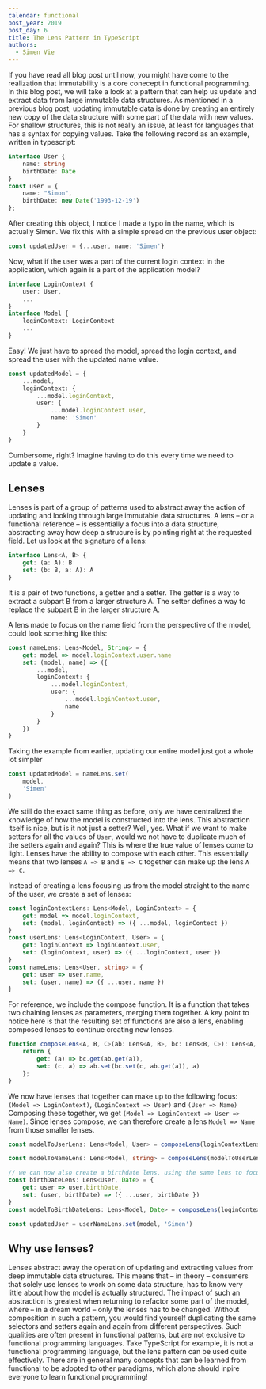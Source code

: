 ```yaml
---
calendar: functional
post_year: 2019
post_day: 6
title: The Lens Pattern in TypeScript
authors:
  - Simen Vie
---
```

If you have read all blog post until now, you might have come to the realization that immutability is a core conecept in functional programming. In this blog post, we will take a look at a pattern that can help us update and extract data from large immutable data structures. As mentioned in a previous blog post, updating immutable data is done by creating an entirely new copy of the data structure with some part of the data with new values. For shallow structures, this is not really an issue, at least for languages that has a syntax for copying values. Take the following record as an example, written in typescript:
```typescript
interface User {
    name: string
    birthDate: Date
}
const user = {
    name: "Simon",
    birthDate: new Date('1993-12-19')
};
```

After creating this object, I notice I made a typo in the name, which is actually Simen. We fix this with a simple spread on the previous user object:

```typescript
const updatedUser = {...user, name: 'Simen'}
```
Now, what if the user was a part of the current login context in the application, which again is a part of the application model?

```typescript
interface LoginContext {
    user: User,
    ...
}
interface Model {
    loginContext: LoginContext
    ...
}
```
Easy! We just have to spread the model, spread the login context, and spread the user with the updated name value.

```typescript
const updatedModel = {
    ...model,
    loginContext: {
        ...model.loginContext,
        user: {
            ...model.loginContext.user,
            name: 'Simen'
        }
    }
}
```
Cumbersome, right? Imagine having to do this every time we need to update a value.

## Lenses
Lenses is part of a group of patterns used to abstract away the action of updating and looking through large immutable data structures. A lens – or a functional reference – is essentially a focus into a data structure, abstracting away how deep a strucure is by pointing right at the requested field. Let us look at the signature of a lens:

```typescript
interface Lens<A, B> {
    get: (a: A): B
    set: (b: B, a: A): A
}
```

It is a pair of two functions, a getter and a setter. The getter is a way to extract a subpart B from a larger structure A. The setter defines a way to replace the subpart B in the larger structure A.

A lens made to focus on the name field from the perspective of the model, could look something like this:

```typescript
const nameLens: Lens<Model, String> = {
    get: model => model.loginContext.user.name
    set: (model, name) => ({
        ...model,
        loginContext: {
            ...model.loginContext,
            user: {
                ...model.loginContext.user,
                name
            }
        }
    })
}
```

Taking the example from earlier, updating our entire model just got a whole lot simpler

```typescript
const updatedModel = nameLens.set(
    model,
    'Simen'
)
```

We still do the exact same thing as before, only we have centralized the knowledge of how the model is constructed into the lens. This abstraction itself is nice, but is it not just a setter? Well, yes. What if we want to make setters for all the values of `User`, would we not have to duplicate much of the setters again and again? This is where the true value of lenses come to light. Lenses have the ability to compose with each other. This essentially means that two lenses `A => B` and `B => C` together can make up the lens `A => C`.

Instead of creating a lens focusing us from the model straight to the name of the user, we create a set of lenses:

```typescript
const loginContextLens: Lens<Model, LoginContext> = {
    get: model => model.loginContext,
    set: (model, loginContect) => ({ ...model, loginContect })
}
const userLens: Lens<LoginContext, User> = {
    get: loginContext => loginContext.user,
    set: (loginContext, user) => ({ ...loginContext, user })
}
const nameLens: Lens<User, string> = {
    get: user => user.name,
    set: (user, name) => ({ ...user, name })
}
```

For reference, we include the compose function. It is a function that takes two chaining lenses as parameters, merging them together. A key point to notice here is that the resulting set of functions are also a lens, enabling composed lenses to continue creating new lenses.

```typescript
function composeLens<A, B, C>(ab: Lens<A, B>, bc: Lens<B, C>): Lens<A, C> {
    return {
        get: (a) => bc.get(ab.get(a)),
        set: (c, a) => ab.set(bc.set(c, ab.get(a)), a)
    };
}
```
We now have lenses that together can make up to the following focus: `(Model => LoginContext)`, `(LoginContext => User)` and `(User => Name)` Composing these together, we get `(Model => LoginContext => User => Name)`. Since lenses compose, we can therefore create a lens `Model => Name` from those smaller lenses.

```typescript
const modelToUserLens: Lens<Model, User> = composeLens(loginContextLens, userLens);

const modelToNameLens: Lens<Model, string> = composeLens(modelToUserLens, nameLens);

// we can now also create a birthdate lens, using the same lens to focus onto the user, composed with a User => BirthDate lens
const birthDateLens: Lens<User, Date> = {
    get: user => user.birthDate,
    set: (user, birthDate) => ({ ...user, birthDate })
}
const modelToBirthDateLens: Lens<Model, Date> = composeLens(loginContextUserLens, birthDateLens);
```

```typescript
const updatedUser = userNameLens.set(model, 'Simen')
```

## Why use lenses?
Lenses abstract away the operation of updating and extracting values from deep immutable data structures. This means that – in theory – consumers that solely use lenses to work on some data structure, has to know very little about how the model is actually structured. The impact of such an abstraction is greatest when returning to refactor some part of the model, where – in a dream world – only the lenses has to be changed. Without composition in such a pattern, you would find yourself duplicating the same selectors and setters again and again from different perspectives. Such qualities are often present in functional patterns, but are not exclusive to functional programming languages. Take TypeScript for example, it is not a functional programming language, but the lens pattern can be used quite effectively. There are in general many concepts that can be learned from functional to be adopted to other paradigms, which alone should inpire everyone to learn functional programming!
